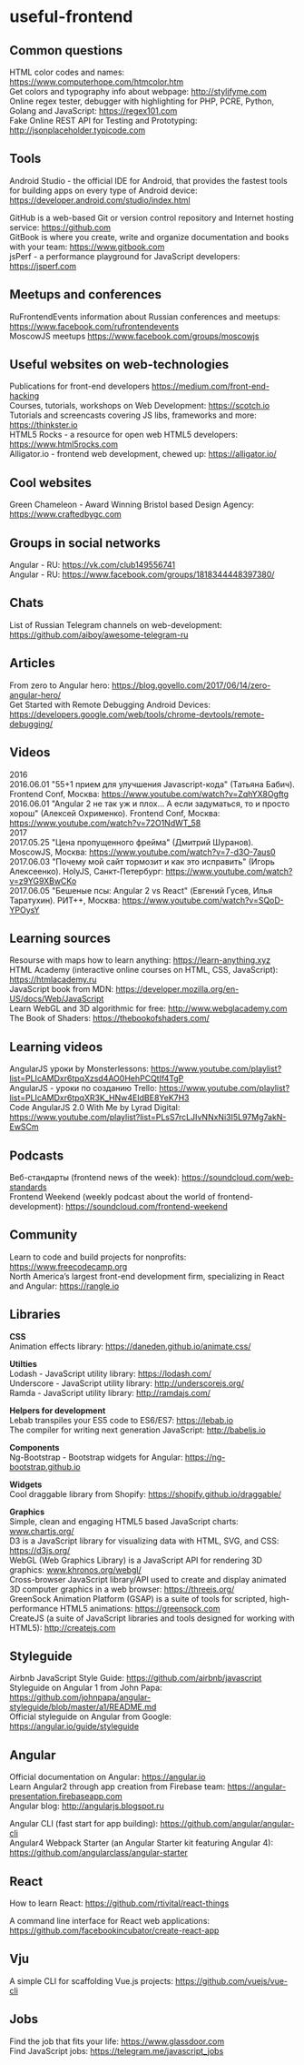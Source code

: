 # useful-frontend

## Common questions
HTML color codes and names: https://www.computerhope.com/htmcolor.htm  
Get colors and typography info about webpage: http://stylifyme.com  
Online regex tester, debugger with highlighting for PHP, PCRE, Python, Golang and JavaScript: https://regex101.com  
Fake Online REST API for Testing and Prototyping: http://jsonplaceholder.typicode.com  

## Tools
Android Studio - the official IDE for Android, that provides the fastest tools for building apps on every type of Android device: https://developer.android.com/studio/index.html  

GitHub is a web-based Git or version control repository and Internet hosting service: https://github.com  
GitBook is where you create, write and organize documentation and books with your team: https://www.gitbook.com  
jsPerf - a performance playground for JavaScript developers: https://jsperf.com

## Meetups and conferences
RuFrontendEvents information about Russian conferences and meetups: https://www.facebook.com/rufrontendevents  
MoscowJS meetups https://www.facebook.com/groups/moscowjs

## Useful websites on web-technologies
Publications for front-end developers https://medium.com/front-end-hacking  
Courses, tutorials, workshops on Web Development: https://scotch.io  
Tutorials and screencasts covering JS libs, frameworks and more: https://thinkster.io  
HTML5 Rocks - a resource for open web HTML5 developers: https://www.html5rocks.com  
Alligator.io - frontend web development, chewed up: https://alligator.io/  

## Cool websites
Green Chameleon - Award Winning Bristol based Design Agency: https://www.craftedbygc.com  

## Groups in social networks
Angular - RU: https://vk.com/club149556741  
Angular - RU: https://www.facebook.com/groups/1818344448397380/

## Chats
List of Russian Telegram channels on web-development: https://github.com/aiboy/awesome-telegram-ru

## Articles
From zero to Angular hero: https://blog.goyello.com/2017/06/14/zero-angular-hero/  
Get Started with Remote Debugging Android Devices: https://developers.google.com/web/tools/chrome-devtools/remote-debugging/

## Videos
2016  
2016.06.01 "55+1 прием для улучшения Javascript-кода" (Татьяна Бабич). Frontend Conf, Москва: https://www.youtube.com/watch?v=ZqhYX8Ogftg  
2016.06.01 "Angular 2 не так уж и плох... А если задуматься, то и просто хорош" (Алексей Охрименко). Frontend Conf, Москва: https://www.youtube.com/watch?v=72O1NdWT_58  
2017  
2017.05.25 "Цена пропущенного фрейма" (Дмитрий Шуранов). MoscowJS, Москва: https://www.youtube.com/watch?v=7-d3O-7aus0  
2017.06.03 "Почему мой сайт тормозит и как это исправить" (Игорь Алексеенко). HolyJS, Санкт-Петербург: https://www.youtube.com/watch?v=z9YG9XBwCKo  
2017.06.05 "Бешеные псы: Angular 2 vs React" (Евгений Гусев, Илья Таратухин). РИТ++, Москва: https://www.youtube.com/watch?v=SQoD-YPOysY

## Learning sources
Resourse with maps how to learn anything: https://learn-anything.xyz  
HTML Academy (interactive online courses on HTML, CSS, JavaScript): https://htmlacademy.ru  
JavaScript book from MDN: https://developer.mozilla.org/en-US/docs/Web/JavaScript  
Learn WebGL and 3D algorithmic for free: http://www.webglacademy.com  
The Book of Shaders: https://thebookofshaders.com/  

## Learning videos
AngularJS уроки by Monsterlessons: https://www.youtube.com/playlist?list=PLIcAMDxr6tpqXzsd4AO0HehPCQtIf4TgP  
AngularJS - уроки по созданию Trello: https://www.youtube.com/playlist?list=PLIcAMDxr6tpqXR3K_HNw4EIdBE8YeK7H3  
Code AngularJS 2.0 With Me by Lyrad Digital: https://www.youtube.com/playlist?list=PLsS7rcLJIvNNxNi3I5L97Mg7akN-EwSCm

## Podcasts
Веб-стандарты (frontend news of the week): https://soundcloud.com/web-standards  
Frontend Weekend (weekly podcast about the world of frontend-development): https://soundcloud.com/frontend-weekend

## Community
Learn to code and build projects for nonprofits: https://www.freecodecamp.org  
North America’s largest front-end development firm, specializing in React and Angular: https://rangle.io

## Libraries  
**CSS**  
Animation effects library: https://daneden.github.io/animate.css/  

**Utilties**  
Lodash - JavaScript utility library: https://lodash.com/  
Underscore - JavaScript utility library: http://underscorejs.org/  
Ramda - JavaScript utility library: http://ramdajs.com/  

**Helpers for development**  
Lebab transpiles your ES5 code to ES6/ES7: https://lebab.io  
The compiler for writing next generation JavaScript: http://babeljs.io  

**Components**  
Ng-Bootstrap - Bootstrap widgets for Angular: https://ng-bootstrap.github.io  

**Widgets**  
Cool draggable library from Shopify: https://shopify.github.io/draggable/

**Graphics**  
Simple, clean and engaging HTML5 based JavaScript charts: www.chartjs.org/  
D3 is a JavaScript library for visualizing data with HTML, SVG, and CSS: https://d3js.org/  
WebGL (Web Graphics Library) is a JavaScript API for rendering 3D graphics: www.khronos.org/webgl/  
Cross-browser JavaScript library/API used to create and display animated 3D computer graphics in a web browser: https://threejs.org/  
GreenSock Animation Platform (GSAP) is a suite of tools for scripted, high-performance HTML5 animations: https://greensock.com  
CreateJS (a suite of JavaScript libraries and tools designed for working with HTML5): http://createjs.com  

## Styleguide
Airbnb JavaScript Style Guide: https://github.com/airbnb/javascript  
Styleguide on Angular 1 from John Papa: https://github.com/johnpapa/angular-styleguide/blob/master/a1/README.md  
Official styleguide on Angular from Google: https://angular.io/guide/styleguide

## Angular
Official documentation on Angular: https://angular.io  
Learn Angular2 through app creation from Firebase team: https://angular-presentation.firebaseapp.com  
Angular blog: http://angularjs.blogspot.ru  

Angular CLI (fast start for app building): https://github.com/angular/angular-cli  
Angular4 Webpack Starter (an Angular Starter kit featuring Angular 4): https://github.com/angularclass/angular-starter

## React
How to learn React: https://github.com/rtivital/react-things

A command line interface for React web applications: https://github.com/facebookincubator/create-react-app

## Vju
A simple CLI for scaffolding Vue.js projects: https://github.com/vuejs/vue-cli

## Jobs
Find the job that fits your life: https://www.glassdoor.com  
Find JavaScript jobs: https://telegram.me/javascript_jobs
